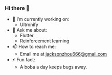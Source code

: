 ### Hi there 👋

<!--**tianhaoz95/tianhaoz95** is a ✨ _special_ ✨ repository because its `README.md` (this file) appears on your GitHub profile.-->

- 🔭 I’m currently working on:
  - Ultronify
- 💬 Ask me about:
  - Flutter
  - Reinforcement learning
- 📫 How to reach me:
  - Email me at jacksonzhou666@gmail.com
- ⚡ Fun fact:
  - A boba a day keeps bugs away.

